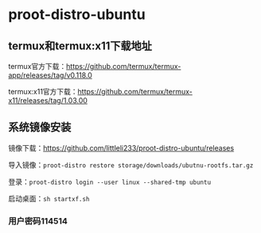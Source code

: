 # proot-distro-ubuntu 
## termux和termux:x11下载地址
termux官方下载：https://github.com/termux/termux-app/releases/tag/v0.118.0   

termux:x11官方下载：https://github.com/termux/termux-x11/releases/tag/1.03.00   

## 系统镜像安装
镜像下载：https://github.com/littleli233/proot-distro-ubuntu/releases   

导入镜像：`proot-distro restore storage/downloads/ubutnu-rootfs.tar.gz`   

登录：`proot-distro login --user linux --shared-tmp ubuntu`   

启动桌面：`sh startxf.sh`
### 用户密码114514
